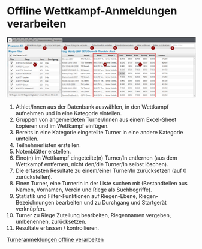 # Offline Wettkampf-Anmeldungen verarbeiten

![Wettkampf vorbereiten - &#xDC;bersicht der Funktionen](/assets/wettkampf-vorbereitung.png)

1. Athlet/Innen aus der Datenbank auswählen, in den Wettkampf aufnehmen und in eine Kategorie einteilen.
2. Gruppen von angemeldeten Turner/Innen aus einem Excel-Sheet kopieren und im Wettkampf einfügen.
3. Bereits in eine Kategorie eingeteilte Turner in eine andere Kategorie umteilen.
4. Teilnehmerlisten erstellen.
5. Notenblätter erstellen.
6. Eine\(n\) im Wettkampf eingeteilte\(n\) Turner/In entfernen \(aus dem Wettkampf entfernen, nicht den/die Turner/In selbst löschen\).
7. Die erfassten Resultate zu einem/einer Turner/In zurücksetzen \(auf 0 zurückstellen\).
8. Einen Turner, eine Turnerin in der Liste suchen mit \(Bestandteilen aus Namen, Vornamen, Verein und Riege als Suchbegriffe\).
9. Statistik und Filter-Funktionen auf Riegen-Ebene, Riegen-Bezeichnungen bearbeiten und zu Durchgang und Startgerät verknüpfen.
10. Turner zu Riege Zuteilung bearbeiten, Riegennamen vergeben, umbenennen, zurücksetzen.
11. Resultate erfassen / kontrollieren.

[Turneranmeldungen offline verarbeiten](wettkampf_uebersicht/turneranmeldungen_verarbeiten_offline.md)
